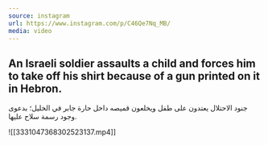 ```yaml
---
source: instagram
url: https://www.instagram.com/p/C46Qe7Nq_MB/
media: video
---
```


## An Israeli soldier assaults a child and forces him to take off his shirt because of a gun printed on it in Hebron. 

جنود الاحتلال يعتدون على طفل ويخلعون قميصه داخل حارة جابر في الخليل؛ بدعوى وجود رسمة سلاح عليها.

![[3331047368302523137.mp4]]

